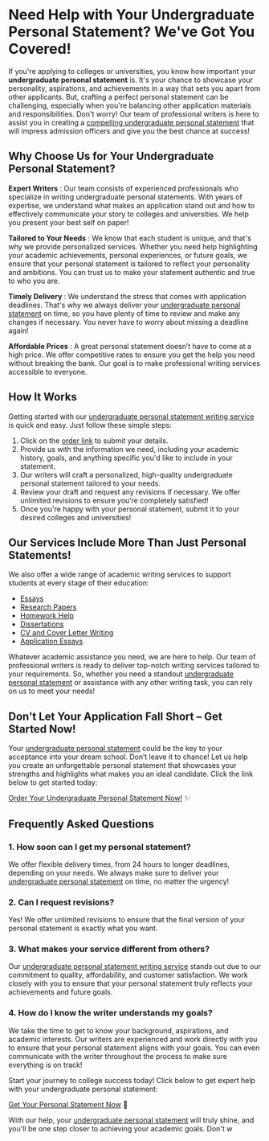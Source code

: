 # Need Help with Your Undergraduate Personal Statement? We've Got You Covered!

If you're applying to colleges or universities, you know how important your **undergraduate personal statement** is. It's your chance to showcase your personality, aspirations, and achievements in a way that sets you apart from other applicants. But, crafting a perfect personal statement can be challenging, especially when you're balancing other application materials and responsibilities. Don't worry! Our team of professional writers is here to assist you in creating a [compelling undergraduate personal statement](https://tinyurl.com/topessay?keyword=undergraduate+personal+statement) that will impress admission officers and give you the best chance at success!

## Why Choose Us for Your Undergraduate Personal Statement?

**Expert Writers** : Our team consists of experienced professionals who specialize in writing undergraduate personal statements. With years of expertise, we understand what makes an application stand out and how to effectively communicate your story to colleges and universities. We help you present your best self on paper!

**Tailored to Your Needs** : We know that each student is unique, and that's why we provide personalized services. Whether you need help highlighting your academic achievements, personal experiences, or future goals, we ensure that your personal statement is tailored to reflect your personality and ambitions. You can trust us to make your statement authentic and true to who you are.

**Timely Delivery** : We understand the stress that comes with application deadlines. That's why we always deliver your [undergraduate personal statement](https://tinyurl.com/topessay?keyword=undergraduate+personal+statement) on time, so you have plenty of time to review and make any changes if necessary. You never have to worry about missing a deadline again!

**Affordable Prices** : A great personal statement doesn’t have to come at a high price. We offer competitive rates to ensure you get the help you need without breaking the bank. Our goal is to make professional writing services accessible to everyone.

## How It Works

Getting started with our [undergraduate personal statement writing service](https://tinyurl.com/topessay?keyword=undergraduate+personal+statement) is quick and easy. Just follow these simple steps:

1. Click on the [order link](https://tinyurl.com/topessay?keyword=undergraduate+personal+statement) to submit your details.
2. Provide us with the information we need, including your academic history, goals, and anything specific you'd like to include in your statement.
3. Our writers will craft a personalized, high-quality undergraduate personal statement tailored to your needs.
4. Review your draft and request any revisions if necessary. We offer unlimited revisions to ensure you’re completely satisfied!
5. Once you're happy with your personal statement, submit it to your desired colleges and universities!

## Our Services Include More Than Just Personal Statements!

We also offer a wide range of academic writing services to support students at every stage of their education:

- [Essays](https://tinyurl.com/topessay?keyword=undergraduate+personal+statement)
- [Research Papers](https://tinyurl.com/topessay?keyword=undergraduate+personal+statement)
- [Homework Help](https://tinyurl.com/topessay?keyword=undergraduate+personal+statement)
- [Dissertations](https://tinyurl.com/topessay?keyword=undergraduate+personal+statement)
- [CV and Cover Letter Writing](https://tinyurl.com/topessay?keyword=undergraduate+personal+statement)
- [Application Essays](https://tinyurl.com/topessay?keyword=undergraduate+personal+statement)

Whatever academic assistance you need, we are here to help. Our team of professional writers is ready to deliver top-notch writing services tailored to your requirements. So, whether you need a standout [undergraduate personal statement](https://tinyurl.com/topessay?keyword=undergraduate+personal+statement) or assistance with any other writing task, you can rely on us to meet your needs!

## Don't Let Your Application Fall Short – Get Started Now!

Your [undergraduate personal statement](https://tinyurl.com/topessay?keyword=undergraduate+personal+statement) could be the key to your acceptance into your dream school. Don’t leave it to chance! Let us help you create an unforgettable personal statement that showcases your strengths and highlights what makes you an ideal candidate. Click the link below to get started today:

[Order Your Undergraduate Personal Statement Now!](https://tinyurl.com/topessay?keyword=undergraduate+personal+statement) ✨

## Frequently Asked Questions

### 1. How soon can I get my personal statement?

We offer flexible delivery times, from 24 hours to longer deadlines, depending on your needs. We always make sure to deliver your [undergraduate personal statement](https://tinyurl.com/topessay?keyword=undergraduate+personal+statement) on time, no matter the urgency!

### 2. Can I request revisions?

Yes! We offer unlimited revisions to ensure that the final version of your personal statement is exactly what you want.

### 3. What makes your service different from others?

Our [undergraduate personal statement writing service](https://tinyurl.com/topessay?keyword=undergraduate+personal+statement) stands out due to our commitment to quality, affordability, and customer satisfaction. We work closely with you to ensure that your personal statement truly reflects your achievements and future goals.

### 4. How do I know the writer understands my goals?

We take the time to get to know your background, aspirations, and academic interests. Our writers are experienced and work directly with you to ensure that your personal statement aligns with your goals. You can even communicate with the writer throughout the process to make sure everything is on track!

Start your journey to college success today! Click below to get expert help with your undergraduate personal statement:

[Get Your Personal Statement Now](https://tinyurl.com/topessay?keyword=undergraduate+personal+statement) 🚀

With our help, your [undergraduate personal statement](https://tinyurl.com/topessay?keyword=undergraduate+personal+statement) will truly shine, and you'll be one step closer to achieving your academic goals. Don't w
